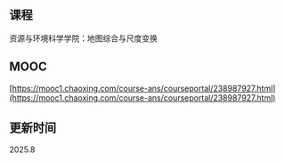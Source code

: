 ## 课程

资源与环境科学学院：地图综合与尺度变换

## MOOC

[https://mooc1.chaoxing.com/course-ans/courseportal/238987927.html](https://mooc1.chaoxing.com/course-ans/courseportal/238987927.html)

## 更新时间

2025.8